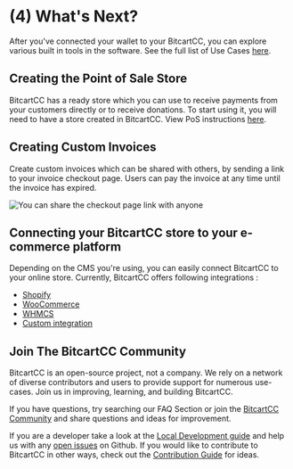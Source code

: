# (4) What's Next?

After you've connected your wallet to your BitcartCC, you can explore various built in tools in the software. See the full list of Use Cases [here](../bitcartcc-basics/use-case.md).

## Creating the Point of Sale Store <a href="#creating-the-point-of-sale-app" id="creating-the-point-of-sale-app"></a>

BitcartCC has a ready store which you can use to receive payments from your customers directly or to receive donations. To start using it, you will need to have a store created in BitcartCC. View PoS instructions [here](../guides/store-pos.md).

## Creating Custom Invoices <a href="#creating-the-payment-request" id="creating-the-payment-request"></a>

Create custom invoices which can be shared with others, by sending a link to your invoice checkout page. Users can pay the invoice at any time until the invoice has expired.

![You can share the checkout page link with anyone](../.gitbook/assets/checkout\_share\_page.png)

## Connecting your BitcartCC store to your e-commerce platform <a href="#connecting-your-bitcartcc-store-to-your-e-commerce-platform" id="connecting-your-bitcartcc-store-to-your-e-commerce-platform"></a>

Depending on the CMS you're using, you can easily connect BitcartCC to your online store. Currently, BitcartCC offers following integrations :

* [Shopify](../integrations/shopify.md)
* [​WooCommerce​​](../integrations/woocommerce.md)
* [WHMCS](../integrations/whmcs.md)
* [​Custom integration​](../integrations/custom-integration.md)

## Join The BitcartCC Community <a href="#join-the-bitcartcc-community" id="join-the-bitcartcc-community"></a>

BitcartCC is an open-source project, not a company. We rely on a network of diverse contributors and users to provide support for numerous use-cases. Join us in improving, learning, and building BitcartCC.

If you have questions, try searching our FAQ Section or join the [BitcartCC Community](../support-and-community/community.md) and share questions and ideas for improvement.

If you are a developer take a look at the [Local Development guide](../development/developing-locally.md) and help us with any [open issues](https://github.com/bitcartcc/bitcart/issues) on Github. If you would like to contribute to BitcartCC in other ways, check out the [Contribution Guide](../support-and-community/contribute.md) for ideas.
